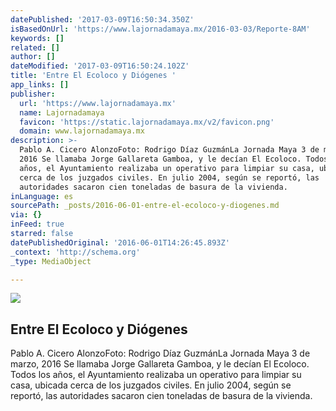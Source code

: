 ```yaml
---
datePublished: '2017-03-09T16:50:34.350Z'
isBasedOnUrl: 'https://www.lajornadamaya.mx/2016-03-03/Reporte-8AM'
keywords: []
related: []
author: []
dateModified: '2017-03-09T16:50:24.102Z'
title: 'Entre El Ecoloco y Diógenes '
app_links: []
publisher:
  url: 'https://www.lajornadamaya.mx'
  name: Lajornadamaya
  favicon: 'https://static.lajornadamaya.mx/v2/favicon.png'
  domain: www.lajornadamaya.mx
description: >-
  Pablo A. Cicero AlonzoFoto: Rodrigo Díaz GuzmánLa Jornada Maya 3 de marzo,
  2016 Se llamaba Jorge Gallareta Gamboa, y le decían El Ecoloco. Todos los
  años, el Ayuntamiento realizaba un operativo para limpiar su casa, ubicada
  cerca de los juzgados civiles. En julio 2004, según se reportó, las
  autoridades sacaron cien toneladas de basura de la vivienda.
inLanguage: es
sourcePath: _posts/2016-06-01-entre-el-ecoloco-y-diogenes.md
via: {}
inFeed: true
starred: false
datePublishedOriginal: '2016-06-01T14:26:45.893Z'
_context: 'http://schema.org'
_type: MediaObject

---
```

<article style=""><img src="https://s3-us-west-2.amazonaws.com/the-grid-img/p/c36efd6076e4b332ce23f1115a837e8c740a94b2.jpg" /><h1>Entre El Ecoloco y Diógenes </h1><p>Pablo A. Cicero AlonzoFoto: Rodrigo Díaz GuzmánLa Jornada Maya 3 de marzo, 2016 Se llamaba Jorge Gallareta Gamboa, y le decían El Ecoloco. Todos los años, el Ayuntamiento realizaba un operativo para limpiar su casa, ubicada cerca de los juzgados civiles. En julio 2004, según se reportó, las autoridades sacaron cien toneladas de basura de la vivienda.</p></article>
